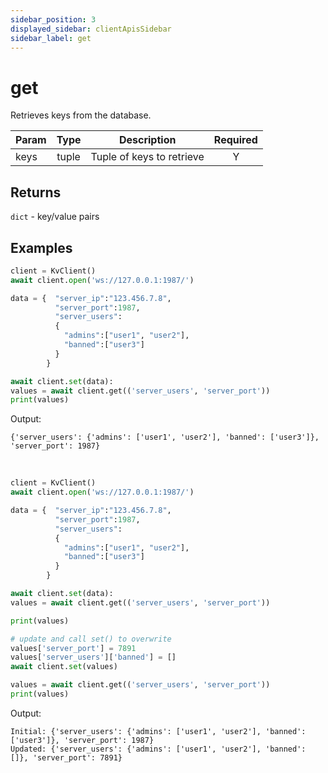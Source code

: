```yaml
---
sidebar_position: 3
displayed_sidebar: clientApisSidebar
sidebar_label: get
---
```


# get
Retrieves keys from the database.

|Param|Type|Description|Required|
|--|:-:|--|:-:|
|keys|tuple|Tuple of keys to retrieve|Y|


## Returns
`dict` - key/value pairs


## Examples

```py title='Set various'
client = KvClient()
await client.open('ws://127.0.0.1:1987/')

data = {  "server_ip":"123.456.7.8",
          "server_port":1987,
          "server_users":
          {
            "admins":["user1", "user2"],
            "banned":["user3"]
          }
        }

await client.set(data):
values = await client.get(('server_users', 'server_port'))
print(values)
```

Output:
```
{'server_users': {'admins': ['user1', 'user2'], 'banned': ['user3']}, 'server_port': 1987}
```

<br/>


```py title='Overwrite'
client = KvClient()
await client.open('ws://127.0.0.1:1987/')

data = {  "server_ip":"123.456.7.8",
          "server_port":1987,
          "server_users":
          {
            "admins":["user1", "user2"],
            "banned":["user3"]
          }
        }

await client.set(data):
values = await client.get(('server_users', 'server_port'))

print(values)

# update and call set() to overwrite
values['server_port'] = 7891
values['server_users']['banned'] = []
await client.set(values)

values = await client.get(('server_users', 'server_port'))
print(values)
```

Output:
```
Initial: {'server_users': {'admins': ['user1', 'user2'], 'banned': ['user3']}, 'server_port': 1987}
Updated: {'server_users': {'admins': ['user1', 'user2'], 'banned': []}, 'server_port': 7891}
```